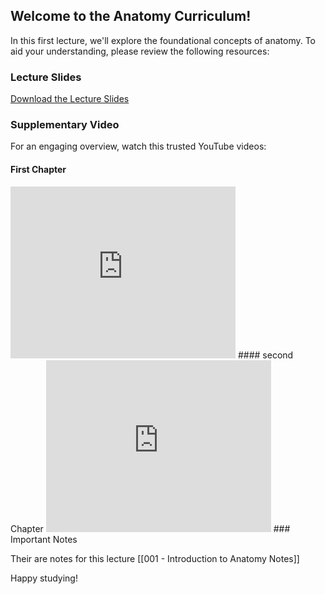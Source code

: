 ## Welcome to the Anatomy Curriculum!

In this first lecture, we'll explore the foundational concepts of anatomy. To aid your understanding, please review the following resources:

### Lecture Slides

[Download the Lecture Slides](https://www.mediafire.com/file/0yqjqomqkea686j/001+-+Anatomy+-+Introduction+to+Anatomy.pdf/file)

### Supplementary Video

For an engaging overview, watch this trusted YouTube videos:

#### First Chapter

<iframe width="360" height="275" src="https://www.youtube-nocookie.com/embed/sHl7uhjk4Bo?si=wTJzEccFlOCRh3MI" title="YouTube video player" frameborder="0" allow="accelerometer; autoplay; clipboard-write; encrypted-media; gyroscope; picture-in-picture; web-share" referrerpolicy="strict-origin-when-cross-origin" allowfullscreen></iframe> 
#### second Chapter 

<iframe width="360" height="275" src="https://www.youtube.com/embed/_6T3YAZLPkw?si=p7w8kTvzU16Ck9kB" title="YouTube video player" frameborder="0" allow="accelerometer; autoplay; clipboard-write; encrypted-media; gyroscope; picture-in-picture; web-share" referrerpolicy="strict-origin-when-cross-origin" allowfullscreen></iframe>
### Important Notes

Their are notes for this lecture [[001 - Introduction to Anatomy Notes]]

Happy studying!


